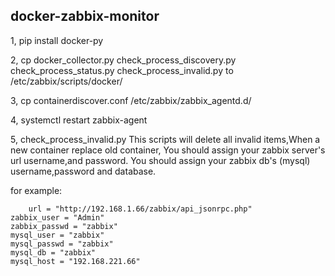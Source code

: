 ## docker-zabbix-monitor

1, pip install docker-py

2, cp docker_collector.py check_process_discovery.py check_process_status.py check_process_invalid.py to /etc/zabbix/scripts/docker/

3, cp containerdiscover.conf /etc/zabbix/zabbix_agentd.d/

4, systemctl restart zabbix-agent

5, check_process_invalid.py
   This scripts will delete all invalid items,When a new container replace old container,
   You should assign your zabbix server's url username,and password.
   You should assign your zabbix db's (mysql) username,password and database.

   for example:

        url = "http://192.168.1.66/zabbix/api_jsonrpc.php"
	zabbix_user = "Admin"
	zabbix_passwd = "zabbix"
	mysql_user = "zabbix"
	mysql_passwd = "zabbix"
	mysql_db = "zabbix"
	mysql_host = "192.168.221.66"

